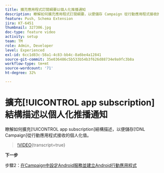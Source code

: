 ```yaml
---
title: 擴充應用程式訂閱綱要以個人化推播通知
description: 瞭解如何擴充應用程式訂閱綱要，以便儲存 Campaign 從行動應用程式接收的個人化值。
feature: Push, Schema Extension
jira: KT-6451
thumbnail: 327306.jpg
doc-type: feature video
activity: setup
team: TM
role: Admin, Developer
level: Experienced
exl-id: 6cc1d83c-58a1-4c83-bb4c-8a6be4a12841
source-git-commit: 35e036486c5b533b54b3f626d88734e9a9fc3b8a
workflow-type: tm+mt
source-wordcount: '71'
ht-degree: 32%

---
```


# 擴充[!UICONTROL app subscription]結構描述以個人化推播通知

瞭解如何擴充[!UICONTROL app subscription]結構描述，以便儲存[!DNL Campaign]從行動應用程式接收的個人化值。

>[!VIDEO](https://video.tv.adobe.com/v/3445563?quality=12&learn=on&captions=chi_hant){transcript=true}

**下一步**

步驟2：[在Campaign中設定Android服務並建立Android行動應用程式](/help/tutorial-getting-started-with-push-notifications-for-android/configuring-an-android-service-in-campaign.md)
